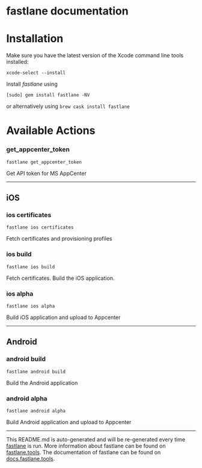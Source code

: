 fastlane documentation
================
# Installation

Make sure you have the latest version of the Xcode command line tools installed:

```
xcode-select --install
```

Install _fastlane_ using
```
[sudo] gem install fastlane -NV
```
or alternatively using `brew cask install fastlane`

# Available Actions
### get_appcenter_token
```
fastlane get_appcenter_token
```
Get API token for MS AppCenter

----

## iOS
### ios certificates
```
fastlane ios certificates
```
Fetch certificates and provisioning profiles
### ios build
```
fastlane ios build
```
Fetch certificates. Build the iOS application.
### ios alpha
```
fastlane ios alpha
```
Build iOS application and upload to Appcenter

----

## Android
### android build
```
fastlane android build
```
Build the Android application
### android alpha
```
fastlane android alpha
```
Build Android application and upload to Appcenter

----

This README.md is auto-generated and will be re-generated every time [fastlane](https://fastlane.tools) is run.
More information about fastlane can be found on [fastlane.tools](https://fastlane.tools).
The documentation of fastlane can be found on [docs.fastlane.tools](https://docs.fastlane.tools).

